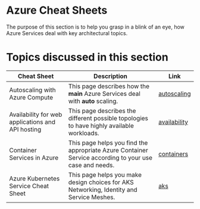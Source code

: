# Azure Cheat Sheets

The purpose of this section is to help you grasp in a blink of an eye, how Azure Services deal with key architectural topics.

# Topics discussed in this section

| Cheat Sheet | Description |Link
| ----------- | ----------- | ----------- |
| Autoscaling with Azure Compute | This page describes how the **main** Azure Services deal with **auto** scaling.|[autoscaling](autoscaling.md) |
| Availability for web applications and API hosting | This page describes the different possible topologies to have highly available workloads.|[availability](availability.md) |
| Container Services in Azure | This page helps you find the appropriate Azure Container Service according to your use case and needs.|[containers](containers.md) |
| Azure Kubernetes Service Cheat Sheet | This page helps you make design choices for AKS Networking, Identity and Service Meshes.|[aks](aks.md) |